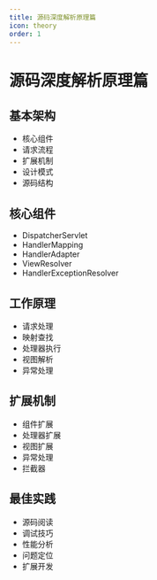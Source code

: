 ```yaml
---
title: 源码深度解析原理篇
icon: theory
order: 1
---
```


# 源码深度解析原理篇

## 基本架构
- 核心组件
- 请求流程
- 扩展机制
- 设计模式
- 源码结构

## 核心组件
- DispatcherServlet
- HandlerMapping
- HandlerAdapter
- ViewResolver
- HandlerExceptionResolver

## 工作原理
- 请求处理
- 映射查找
- 处理器执行
- 视图解析
- 异常处理

## 扩展机制
- 组件扩展
- 处理器扩展
- 视图扩展
- 异常处理
- 拦截器

## 最佳实践
- 源码阅读
- 调试技巧
- 性能分析
- 问题定位
- 扩展开发
